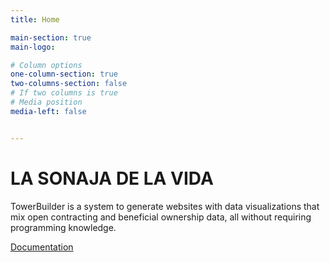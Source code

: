 ```yaml
---
title: Home

main-section: true
main-logo:

# Column options
one-column-section: true
two-columns-section: false
# If two columns is true
# Media position
media-left: false


---
```

# LA SONAJA DE LA VIDA

TowerBuilder is a system to generate websites with data visualizations that mix open contracting and beneficial ownership data, all without requiring programming knowledge.

[Documentation](https://towerbuilder.readthedocs.io/en/latest/index.html)




